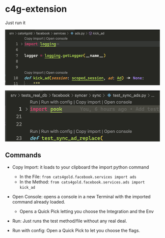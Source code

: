 # c4g-extension

Just run it

![Regular file](./regular_file.png "Regular File")


![Test file](./test_file.png "Test File")


## Commands

- Copy Import: it loads to your clipboard the import python command
  - In the File: `from cats4gold.facebook.services import ads`
  - In the Method: `from cats4gold.facebook.services.ads import kick_ad`

- Open Console: opens a console in a new Terminal with the imported command already loaded.
  - Opens a Quick Pick letting you choose the Integration and the Env

- Run: Just runs the test method/file without any real deal.

- Run with config: Open a Quick Pick to let you choose the flags.
